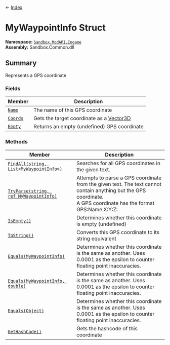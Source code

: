 ← [Index](Api-Index)
# MyWaypointInfo Struct
**Namespace:** [`Sandbox.ModAPI.Ingame`](Sandbox.ModAPI.Ingame)  
**Assembly:** Sandbox.Common.dll  
## Summary
Represents a GPS coordinate
### Fields
|Member|Description|
|---|---|
|[`Name`](Sandbox.ModAPI.Ingame.Name)|The name of this GPS coordinate|
|[`Coords`](Sandbox.ModAPI.Ingame.Coords)|Gets the target coordinate as a [Vector3D](VRageMath.Vector3D)|
|[`Empty`](Sandbox.ModAPI.Ingame.Empty)|Returns an empty (undefined) GPS coordinate|
### Methods
|Member|Description|
|---|---|
|[`FindAll(string, List<MyWaypointInfo>)`](Sandbox.ModAPI.Ingame.FindAll)|Searches for all GPS coordinates in the given text.|
|[`TryParse(string, ref MyWaypointInfo)`](Sandbox.ModAPI.Ingame.TryParse)|Attempts to parse a GPS coordinate from the given text. The text cannot contain anything but the GPS coordinate.<br/>A GPS coordinate has the format GPS:Name:X:Y:Z:|
|[`IsEmpty()`](Sandbox.ModAPI.Ingame.IsEmpty)|Determines whether this coordinate is empty (undefined)|
|[`ToString()`](Sandbox.ModAPI.Ingame.ToString)|Converts this GPS coordinate to its string equivalent|
|[`Equals(MyWaypointInfo)`](Sandbox.ModAPI.Ingame.Equals)|Determines whether this coordinate is the same as another. Uses 0.0001 as the epsilon to counter floating point inaccuracies.|
|[`Equals(MyWaypointInfo, double)`](Sandbox.ModAPI.Ingame.Equals)|Determines whether this coordinate is the same as another. Uses 0.0001 as the epsilon to counter floating point inaccuracies.|
|[`Equals(Object)`](Sandbox.ModAPI.Ingame.Equals)|Determines whether this coordinate is the same as another. Uses 0.0001 as the epsilon to counter floating point inaccuracies.|
|[`GetHashCode()`](Sandbox.ModAPI.Ingame.GetHashCode)|Gets the hashcode of this coordinate|
